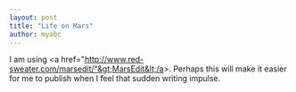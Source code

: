 ```yaml
---
layout: post
title: "Life on Mars"
author: myabc
---
```



I am using &lt;a href="http://www.red-sweater.com/marsedit/"&gt;MarsEdit&lt;/a&gt;. Perhaps this will make it easier for me to publish when I feel that sudden writing impulse.
